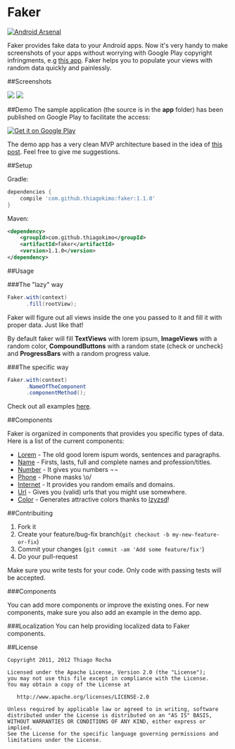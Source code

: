# Faker
[![Android Arsenal](https://img.shields.io/badge/Android%20Arsenal-Faker-green.svg?style=flat)](https://android-arsenal.com/details/1/2039)

Faker provides fake data to your Android apps. Now it's very handy to make screenshots of your apps without worrying with Google Play copyright infringments, e.g [this app](https://play.google.com/store/apps/details?id=io.kimo.tmdb). Faker helps you to populate your views with random data quickly and painlessly.

##Screenshots

![](https://raw.githubusercontent.com/thiagokimo/Faker/master/screenshots/random-data.png)
![](https://raw.githubusercontent.com/thiagokimo/Faker/master/screenshots/profile-sample-screenshot.png)


##Demo
The sample application (the source is in the **app** folder) has been published on Google Play to facilitate the access:

[![Get it on Google Play](http://www.android.com/images/brand/get_it_on_play_logo_small.png)](https://play.google.com/store/apps/details?id=io.kimo.faker)

The demo app has a very clean MVP architecture based in the idea of [this post](http://fernandocejas.com/2014/09/03/architecting-android-the-clean-way/). Feel free to give me suggestions.

##Setup

Gradle:

``` groovy
dependencies {
    compile 'com.github.thiagokimo:faker:1.1.0'
}
```

Maven:

``` xml
<dependency>
    <groupId>com.github.thiagokimo</groupId>
    <artifactId>faker</artifactId>
    <version>1.1.0</version>
</dependency>
```

##Usage

###The "lazy" way

``` java
Faker.with(context)
      .fill(rootView);
```

Faker will figure out all views inside the one you passed to it and fill it with proper data. Just like that!

By default faker will fill **TextViews** with lorem ipsum, **ImageViews** with a random color, **CompoundButtons** with a random state (check or uncheck) and **ProgressBars** with a random progress value.

###The specific way

``` java
Faker.with(context)
      .NameOfTheComponent
      .componentMethod();
```

Check out all examples [here](https://github.com/thiagokimo/Faker/tree/master/app/src/main/java/io/kimo/faker/mvp/presenter).

##Components

Faker is organized in components that provides you specific types of data. Here is a list of the current components:

* [Lorem]() - The old good lorem ispum words, sentences and paragraphs.
* [Name]() - Firsts, lasts, full and complete names and profession/titles.
* [Number]() - It gives you numbers ¬¬
* [Phone]() - Phone masks \o/
* [Internet]() - It provides you random emails and domains.
* [Url]() - Gives you (valid) urls that you might use somewhere.
* [Color]() - Generates attractive colors thanks to [lzyzsd](https://github.com/lzyzsd/AndroidRandomColor)!

##Contribuiting

1. Fork it
2. Create your feature/bug-fix branch(`git checkout -b my-new-feature-or-fix`)
3. Commit your changes (`git commit -am 'Add some feature/fix'`)
4. Do your pull-request

Make sure you write tests for your code. Only code with passing tests will be accepted.

###Components

You can add more components or improve the existing ones. For new components, make sure you also add an example in the demo app.

###Localization
You can help providing localized data to Faker components.

##License
    
    Copyright 2011, 2012 Thiago Rocha

    Licensed under the Apache License, Version 2.0 (the "License");
    you may not use this file except in compliance with the License.
    You may obtain a copy of the License at

       http://www.apache.org/licenses/LICENSE-2.0

    Unless required by applicable law or agreed to in writing, software
    distributed under the License is distributed on an "AS IS" BASIS,
    WITHOUT WARRANTIES OR CONDITIONS OF ANY KIND, either express or implied.
    See the License for the specific language governing permissions and
    limitations under the License.
